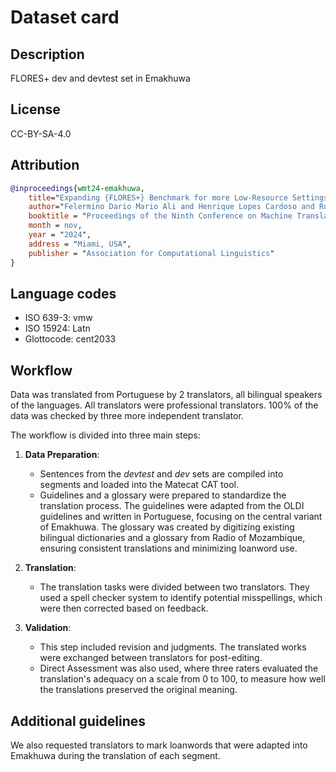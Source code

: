 # Dataset card

## Description

FLORES+ dev and devtest set in Emakhuwa

## License

CC-BY-SA-4.0

## Attribution

```bibtex
@inproceedings{wmt24-emakhuwa,
    title="Expanding {FLORES+} Benchmark for more Low-Resource Settings: {Portuguese-Emakhuwa} Machine Translation Evaluation",
    author="Felermino Dario Mario Ali and Henrique Lopes Cardoso and Rui Sousa-Silva",
    booktitle = "Proceedings of the Ninth Conference on Machine Translation",
    month = nov,
    year = "2024",
    address = "Miami, USA",
    publisher = "Association for Computational Linguistics"
}
```

## Language codes

* ISO 639-3: vmw
* ISO 15924: Latn
* Glottocode: cent2033

## Workflow

Data was translated from Portuguese by 2 translators, all bilingual speakers of the languages. All translators were professional translators. 100% of the data was checked by three more independent translator.

The workflow is divided into three main steps:

1. **Data Preparation**: 
   - Sentences from the *devtest* and *dev* sets are compiled into segments and loaded into the Matecat CAT tool.
   - Guidelines and a glossary were prepared to standardize the translation process. The guidelines were adapted from the OLDI guidelines and written in Portuguese, focusing on the central variant of Emakhuwa. The glossary was created by digitizing existing bilingual dictionaries and a glossary from Radio of Mozambique, ensuring consistent translations and minimizing loanword use.

2. **Translation**:
   - The translation tasks were divided between two translators. They used a spell checker system to identify potential misspellings, which were then corrected based on feedback.
   
3. **Validation**:
   - This step included revision and judgments. The translated works were exchanged between translators for post-editing.
   - Direct Assessment was also used, where three raters evaluated the translation's adequacy on a scale from 0 to 100, to measure how well the translations preserved the original meaning.

## Additional guidelines

We also requested translators to mark loanwords that were adapted into Emakhuwa during the translation of each segment.
